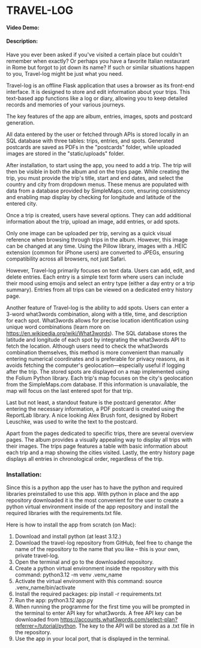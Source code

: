 # TRAVEL-LOG
#### Video Demo:  
#### Description:

Have you ever been asked if you've visited a certain place but couldn't remember when exactly? Or perhaps you have a favorite Italian restaurant in Rome but forgot to jot down its name? If such or similar situations happen to you, Travel-log might be just what you need.

Travel-log is an offline Flask application that uses a browser as its front-end interface. It is designed to store and edit information about your trips. This text-based app functions like a log or diary, allowing you to keep detailed records and memories of your various journeys.

The key features of the app are album, entries, images, spots and postcard generation.


All data entered by the user or fetched through APIs is stored locally in an SQL database with three tables: trips, entries, and spots. Generated postcards are saved as PDFs in the "postcards" folder, while uploaded images are stored in the "static/uploads" folder.

After installation, to start using the app, you need to add a trip. The trip will then be visible in both the album and on the trips page. While creating the trip, you must provide the trip's title, start and end dates, and select the country and city from dropdown menus. These menus are populated with data from a database provided by SimpleMaps.com, ensuring consistency and enabling map display by checking for longitude and latitude of the entered city.

Once a trip is created, users have several options. They can add additional information about the trip, upload an image, add entries, or add spots. 

Only one image can be uploaded per trip, serving as a quick visual reference when browsing through trips in the album. However, this image can be changed at any time. Using the Pillow library, images with a .HEIC extension (common for iPhone users) are converted to JPEGs, ensuring compatibility across all browsers, not just Safari.

However, Travel-log primarily focuses on text data. Users can add, edit, and delete entries. Each entry is a simple text form where users can include their mood using emojis and select an entry type (either a day entry or a trip summary). Entries from all trips can be viewed on a dedicated entry history page.

Another feature of Travel-log is the ability to add spots. Users can enter a 3-word what3words combination, along with a title, time, and description for each spot. What3words allows for precise location identification using unique word combinations (learn more on https://en.wikipedia.org/wiki/What3words). The SQL database stores the latitude and longitude of each spot by integrating the what3words API to fetch the location.
Although users need to check the what3words combination themselves, this method is more convenient than manually entering numerical coordinates and is preferable for privacy reasons, as it avoids fetching the computer's geolocation—especially useful if logging after the trip. The stored spots are displayed on a map implemented using the Folium Python library. Each trip's map focuses on the city's geolocation from the SimpleMaps.com database. If this information is unavailable, the map will focus on the last entered spot for that trip.

Last but not least, a standout feature is the postcard generator. After entering the necessary information, a PDF postcard is created using the ReportLab library. A nice looking Alex Brush font, designed by Robert Leuschke, was used to write the text to the postcard.

Apart from the pages dedicated to specific trips, there are several overview pages. The album provides a visually appealing way to display all trips with their images. The trips page features a table with basic information about each trip and a map showing the cities visited. Lastly, the entry history page displays all entries in chronological order, regardless of the trip.

### Installation:
Since this is a python app the user has to have the python and required libraries preinstalled to use this app. With python in place and the app repository downloaded it is the most convenient for the user to create a python virtual environment inside of the app repository and install the required libraries with the requirements.txt file.

Here is how to install the app from scratch (on Mac):
1.	Download and install python (at least 3.12.)
2.	Download the travel-log repository from GitHub, feel free to change the name of the repository to the name that you like – this is your own, private travel-log.
3.	Open the terminal and go to the downloaded repository.
4.	Create a python virtual environment inside the repository with this command: python3.12 -m venv .venv_name
5.	Activate the virtual environment with this command: source .venv_name/bin/activate
6.	Install the required packages: pip install -r requirements.txt
7.	Run the app: python3.12 app.py
8.	When running the programme for the first time you will be prompted in the terminal to enter API key for what3words. A free API key can be downloaded from https://accounts.what3words.com/select-plan?referrer=/tutorial/python. 
The key to the API will be stored as a .txt file in the repository.
9.	Use the app in your local port, that is displayed in the terminal.

